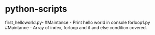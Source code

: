 # python-scripts
first_helloworld.py-
#Maintance - Print hello world in console
forloop1.py
#Maintance - Array of index, forloop and if and else condition covered.     